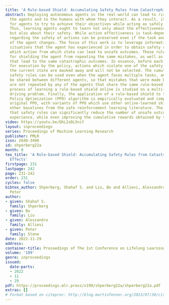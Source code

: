 ```yaml
---
title: 'A Rule-based Shield: Accumulating Safety Rules from Catastrophic Action Effects'
abstract: Deploying autonomous agents in the real-world can lead to risks both to
  the agents and to the humans with whom they interact. As a result, it is essential
  for agents to try to achieve their objectives while acting as safely as possible.
  Thus, learning agents ought to learn not only about the effectiveness of actions,
  but also about their safety. While action effectiveness is task-dependent, information
  regarding the safety of actions can be preserved even if the task and/or the objective
  of the agent changes. The focus of this work is to leverage information from unsafe
  situations that the agent has experienced in order to obtain safety rules that identify
  which action from which state can lead to unsafe outcomes. These rules can be used
  for shielding the agent from repeating the same mistakes, as well as other mistakes
  that lead to the same catastrophic outcomes. In essence, before each action is selected
  for execution by the policy, actions which violate one of the safety rules from
  the current state are masked away and will not be selected. The cumulative set of
  safety rules can be used even when the agent faces multiple tasks, and can also
  be shared between different agents, so that mistakes that were made by one agent
  are not repeated by any of the agents that share the same rule-based shield. The
  process of learning a rule-based shield online is studied on a multi-task autonomous
  driving problem. Finally, the application of a rule-based shield to the Proximal
  Policy Optimization (PPO) algorithm is empirically evaluated and compared with the
  original PPO, with variants of PPO which use other online-learned shields, and with
  other baselines from the safe reinforcement learning literature. The results show
  that safety rules can significantly reduce the number of unsafe outcomes that agents
  experience, while even improving the cumulative rewards obtained by the agents.
video: https://youtu.be/QhL2xDL5niY
layout: inproceedings
series: Proceedings of Machine Learning Research
publisher: PMLR
issn: 2640-3498
id: shperberg22a
month: 0
tex_title: 'A Rule-based Shield: Accumulating Safety Rules from Catastrophic Action
  Effects'
firstpage: 231
lastpage: 242
page: 231-242
order: 231
cycles: false
bibtex_author: Shperberg, Shahaf S. and Liu, Bo and Allievi, Alessandro and Stone,
  Peter
author:
- given: Shahaf S.
  family: Shperberg
- given: Bo
  family: Liu
- given: Alessandro
  family: Allievi
- given: Peter
  family: Stone
date: 2022-11-29
address:
container-title: Proceedings of The 1st Conference on Lifelong Learning Agents
volume: '199'
genre: inproceedings
issued:
  date-parts:
  - 2022
  - 11
  - 29
pdf: https://proceedings.mlr.press/v199/shperberg22a/shperberg22a.pdf
extras: []
# Format based on citeproc: http://blog.martinfenner.org/2013/07/30/citeproc-yaml-for-bibliographies/
---
```

